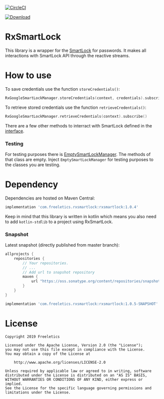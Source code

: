[![CircleCI](https://circleci.com/gh/freeletics/RxSmartLock.svg?style=svg)](https://circleci.com/gh/freeletics/RxSmartLock)

[ ![Download](https://maven-badges.herokuapp.com/maven-central/com.freeletics.rxsmartlock/rxsmartlock/badge.svg) ](https://maven-badges.herokuapp.com/maven-central/com.freeletics.rxsmartlock/rxsmartlock)

# RxSmartLock

This library is a wrapper for the [SmartLock](https://www.howtogeek.com/354482/what-is-google-smart-lock-exactly/) for passwords. It makes all interactions with SmartLock API through the reactive streams.

# How to use

To save credentials use the function `storeCredentials()`:
```kotlin
RxGoogleSmartLockManager.storeCredentials(context, credentials).subscribe()
```

To retrieve stored credentials use the function `retrieveCredentials()`:
```kotlin
RxGoogleSmartLockManager.retrieveCredentials(context).subscribe()
```

There are a few other methods to interract with SmartLock defined in the [interface](https://github.com/freeletics/RxSmartLock/blob/master/rxsmartlock/src/main/java/com/freeletics/rxsmartlock/SmartLockManager.kt).

### Testing

For testing purposes there is [EmptySmartLockManager](https://github.com/freeletics/RxSmartLock/blob/master/rxsmartlock/src/main/java/com/freeletics/rxsmartlock/EmptySmartLockManager.kt). The methods of that class are empty. Inject `EmptySmartLockManager` for testing purposes to the classes you are testing.

# Dependency
Dependencies are hosted on Maven Central:

```groovy
implementation 'com.freeletics.rxsmartlock:rxsmartlock:1.0.4'
```
Keep in mind that this library is written in kotlin which means you also need to add `kotlin-stdlib` to a project using RxSmartLock.

### Snapshot
Latest snapshot (directly published from master branch):

```groovy
allprojects {
    repositories {
        // Your repositories.
        // ...
        // Add url to snapshot repository
        maven {
            url "https://oss.sonatype.org/content/repositories/snapshots/"
        }
    }
}

```

```groovy
implementation 'com.freeletics.rxsmartlock:rxsmartlock:1.0.5-SNAPSHOT'
```


# License

```
Copyright 2019 Freeletics

Licensed under the Apache License, Version 2.0 (the "License");
you may not use this file except in compliance with the License.
You may obtain a copy of the License at

    http://www.apache.org/licenses/LICENSE-2.0

Unless required by applicable law or agreed to in writing, software
distributed under the License is distributed on an "AS IS" BASIS,
WITHOUT WARRANTIES OR CONDITIONS OF ANY KIND, either express or implied.
See the License for the specific language governing permissions and
limitations under the License.
```
